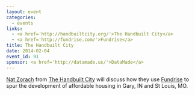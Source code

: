 ```yaml
---
layout: event
categories: 
  - events
links:
  - <a href='http://handbuiltcity.org/'>The Handbuilt City</a>
  - <a href='http://fundrise.com/'>Fundrise</a>
title: The Handbuilt City
date: 2014-02-04
event_id: 91
sponsor: <a href='http://datamade.us/'>DataMade</a>
---
```


<p><a href='https://twitter.com/nzorach'>Nat Zorach</a> from <a href='http://handbuiltcity.org/'>The Handbuilt City</a> will discuss how they use <a href='https://fundrise.com/'>Fundrise</a> to spur the development of affordable housing in Gary, IN and St Louis, MO.</p>
